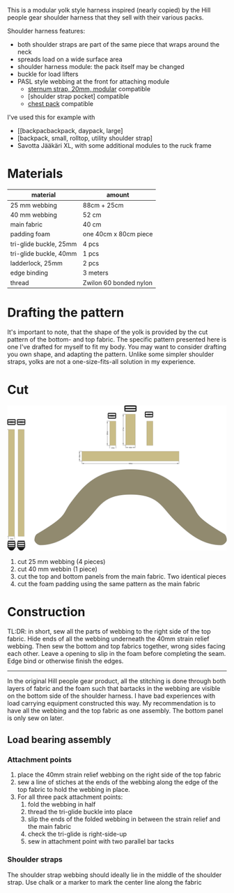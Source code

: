 
This is a modular yolk style harness inspired (nearly copied) by the Hill people gear shoulder harness that they sell with their various packs.

Shoulder harness features:

- both shoulder straps are part of the same piece that wraps around the neck
- spreads load on a wide surface area
- shoulder harness module: the pack itself may be changed
- buckle for load lifters
- PASL style webbing at the front for attaching module
	- [sternum strap, 20mm, modular](sternum%20strap,%2020mm,%20modular.md) compatible
	- [shoulder strap pocket] compatible
	- [chest pack](chest%20pack.svg) compatible



I've used this for example with

- [[backpacbackpack, daypack, large]
- [backpack, small, rolltop, utility shoulder strap]
- Savotta Jääkäri XL, with some additional modules to the ruck frame


# Materials


material | amount
---------|--------
25 mm webbing |  88cm + 25cm
40 mm webbing | 52 cm
main fabric | 40 cm
padding foam | one 40cm x 80cm piece
tri-glide buckle, 25mm | 4 pcs
tri-glide buckle, 40mm | 1 pcs
ladderlock, 25mm | 2 pcs
edge binding | 3 meters
thread | Zwilon 60 bonded nylon


# Drafting the pattern

It's important to note, that the shape of the yolk is provided by the cut pattern of the bottom- and top fabric. The specific pattern presented here is one I've drafted for myself to fit my body. You may want to consider drafting you own shape, and adapting the pattern. Unlike some simpler shoulder straps, yolks are not a one-size-fits-all solution in my experience. 



# Cut
![](cut.png)


1. cut 25 mm webbing (4 pieces)
2. cut 40 mm webbin (1 piece)
3. cut the top and bottom panels from the main fabric. Two identical pieces
4. cut the foam padding using the same pattern as the main fabric

# Construction

TL:DR: in short, sew all the parts of webbing to the right side of the top fabric. Hide ends of all the webbing underneath the 40mm strain relief webbing. Then sew the bottom and top fabrics together, wrong sides facing each other. Leave a opening to slip in the foam before completing the seam. Edge bind or otherwise finish the edges.

---

In the original Hill people gear product, all the stitching is done through both layers of fabric and the foam such that bartacks in the webbing are visible on the bottom side of the shoulder harness. I have bad experiences with load carrying equipment constructed this way. My recommendation is to have all the webbing and the top fabric as one assembly. The bottom panel is only sew on later.


## Load bearing assembly


### Attachment points

1. place the 40mm strain relief webbing on the right side of the top fabric
2. sew a line of stiches at the ends of the webbing along the edge of the top fabric to hold the webbing in place.
3. For all three pack attachment points:
	1. fold the webbing in half
	2. thread the tri-glide buckle into place
	3. slip the ends of the folded webbing in between the strain relief and the main fabric
	4. check the tri-glide is right-side-up
	5. sew in attachment point with two parallel bar tacks

### Shoulder straps

The shoulder strap webbing should ideally lie in the middle of the shoulder strap. Use chalk or a marker to mark the center line along the fabric


